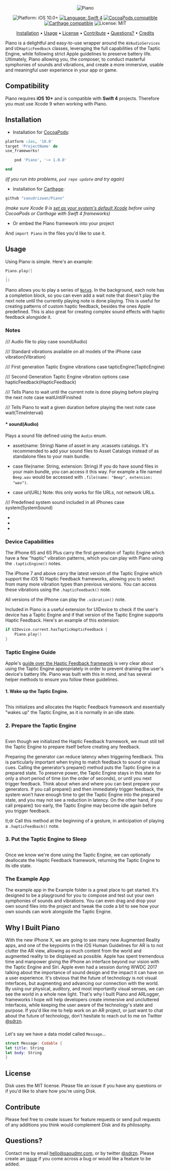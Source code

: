 <p align="center">
    <img src="https://user-images.githubusercontent.com/7799382/30309845-4ea90bee-9742-11e7-81d2-3058c78869e8.png" alt="Piano" />
</p>

<p align="center">
    <img src="https://user-images.githubusercontent.com/7799382/30309920-bcdb85ec-9742-11e7-96fc-af8155f4712d.png" alt="Platform: iOS 10.0+" />
    <a href="https://developer.apple.com/swift" target="_blank"><img src="https://user-images.githubusercontent.com/7799382/30309908-ace5d886-9742-11e7-85ea-8d4e5f2af2ac.png" alt="Language: Swift 4" /></a>
    <a href="https://cocoapods.org/pods/Piano" target="_blank"><img src="https://user-images.githubusercontent.com/7799382/30309877-7851e380-9742-11e7-8693-f2362eb3df50.png" alt="CocoaPods compatible" /></a>
    <a href="https://github.com/Carthage/Carthage" target="_blank"><img src="https://user-images.githubusercontent.com/7799382/30309900-9fc15d2e-9742-11e7-91fd-31bb1226db90.png" alt="Carthage compatible" /></a>
    <img src="https://user-images.githubusercontent.com/7799382/30309910-adef2b38-9742-11e7-8140-d05534dd92a5.png" alt="License: MIT" />
</p>

<p align="center">
    <a href="#installation">Installation</a>
  • <a href="#usage">Usage</a>
  • <a href="#license">License</a>
  • <a href="#contribute">Contribute</a>
  • <a href="#questions">Questions?</a>
  • <a href="#credits">Credits</a>
</p>

Piano is a delightful and easy-to-use wrapper around the `AVAudioServices` and `UIHapticFeedback` classes, leveraging the full capabilities of the Taptic Engine, while following strict Apple guidelines to preserve battery life. Ultimately, Piano allowing you, the composer, to conduct masterful symphonies of sounds and vibrations, and create a more immersive, usable and meaningful user experience in your app or game.


## Compatibility

Piano requires **iOS 10+** and is compatible with **Swift 4** projects. Therefore you must use Xcode 9 when working with Piano.

## Installation

* Installation for <a href="https://guides.cocoapods.org/using/using-cocoapods.html" target="_blank">CocoaPods</a>:

```ruby
platform :ios, '10.0'
target 'ProjectName' do
use_frameworks!

    pod 'Piano', '~> 1.0.0'

end
```
*(if you run into problems, `pod repo update` and try again)*

* Installation for <a href="https://github.com/Carthage/Carthage" target="_blank">Carthage</a>:

 ```ruby
 github "saoudrizwan/Piano"
 ```
 *(make sure Xcode 9 is [set as your system's default Xcode](https://stackoverflow.com/a/28901378/3502608) before using CocoaPods or Carthage with Swift 4 frameworks)*

* Or embed the Piano framework into your project

And `import Piano` in the files you'd like to use it.

## Usage

Using Piano is simple. Here's an example:
```swift
Piano.play([
.
])
```

Piano allows you to play a series of [`Note`s](). In the background, each note has a completion block, so you can even add a wait note that doesn't play the next note until the currently playing note is done playing. This is useful for creating patterns of custom haptic feedback, besides the ones Apple predefined. This is also great for creating complex sound effects with haptic feedback alongside it.

### Notes
/// Audio file to play
case sound(Audio)

/// Standard vibrations available on all models of the iPhone
case vibration(Vibration)

/// First generation Taptic Engine vibrations
case tapticEngine(TapticEngine)

/// Second Generation Taptic Engine vibration options
case hapticFeedback(HapticFeedback)

/// Tells Piano to wait until the current note is done playing before playing the next note
case waitUntilFinished

/// Tells Piano to wait a given duration before playing the next note
case wait(TimeInterval)

#### * sound(Audio)
Plays a sound file defined using the `Audio` enum.

* asset(name: String)
Name of asset in any .xcassets catalogs. It's recommended to add your sound files to Asset Catalogs instead of as standalone files to your main bundle.

* case file(name: String, extension: String)
If you do have sound files in your main bundle, you can access it this way. For example a file named `Beep.wav` would be accessed with `.file(name: "Beep", extension: "wav")`.

* case url(URL)
Note: this only works for file URLs, not network URLs.

/// Predefined system sound included in all iPhones
case system(SystemSound)



*
*
*

### Device Capabilities

The iPhone 6S and 6S Plus carry the first generation of Taptic Engine which have a few "haptic" vibration patterns, which you can play with Piano using the `.tapticEngine()` notes.

The iPhone 7 and above carry the latest version of the Taptic Engine which support the iOS 10 Haptic Feedback frameworks, allowing you to select from many more vibration types than previous versions. You can access these vibrations using the `.hapticFeedback()` note.

All versions of the iPhone can play the `.vibration()` note.

Included in Piano is a useful extension for UIDevice to check if the user's device has a Taptic Engine and if that version of the Taptic Engine supports Haptic Feedback. Here's an example of this extension:
```swift
if UIDevice.current.hasTapticHapticFeedback {
    Piano.play()
}
```

### Taptic Engine Guide

Apple's [guide over the Haptic Feedback framework](https://developer.apple.com/documentation/uikit/uifeedbackgenerator) is very clear about using the Taptic Engine appropriately in order to prevent draining the user's device's battery life. Piano was built with this in mind, and has several helper methods to ensure you follow these guidelines.

#### 1. Wake up the Taptic Engine.
```swift

```
This initializes and allocates the Haptic Feedback framework and essentially "wakes up" the Taptic Engine, as it is normally in an idle state.

### 2. Prepare the Taptic Engine

```swift

```
Even though we initialized the Haptic Feedback framework, we must still tell the Taptic Engine to prepare itself before creating any feedback.

Preparing the generator can reduce latency when triggering feedback. This is particularly important when trying to match feedback to sound or visual cues. Calling the generator’s prepare() method puts the Taptic Engine in a prepared state. To preserve power, the Taptic Engine stays in this state for only a short period of time (on the order of seconds), or until you next trigger feedback.
Think about when and where you can best prepare your generators. If you call prepare() and then immediately trigger feedback, the system won’t have enough time to get the Taptic Engine into the prepared state, and you may not see a reduction in latency. On the other hand, if you call prepare() too early, the Taptic Engine may become idle again before you trigger feedback.

tl;dr Call this method at the beginning of a gesture, in anticipation of playing a `.hapticFeedback()` note.

### 3. Put the Taptic Engine to Sleep
```swift

```
Once we know we're done using the Taptic Engine, we can optionally deallocate the Haptic Feedback framework, returning the Taptic Engine to its idle state.

### The Example App

The example app in the Example folder is a great place to get started. It's designed to be a playground for you to compose and test out your own symphonies of sounds and vibrations. You can even drag and drop your own sound files into the project and tweak the code a bit to see how your own sounds can work alongside the Taptic Engine.

## Why I Built Piano

With the new iPhone X, we are going to see many new Augmented Reality apps, and one of the keypoints in the iOS Human Guidelines for AR is to not clutter the AR view, allowing as much content from the world and augmented reality to be displayed as possible. Apple has spent tremendous time and manpower giving the iPhone an interface beyond our vision with the Taptic Engine and Siri. Apple even had a session during WWDC 2017 talking about the importance of sound design and the impact it can have on a user experience. It's obvious that the future of technology is not visual interfaces, but augmenting and advancing our connection with the world. By using our physical, auditory, and most importantly visual senses, we can see the world in a whole new light. That's why I built Piano and ARLogger, frameworks I hope will help developers create immersive and uncluttered interfaces, while keeping the user aware of the technology's state and purpose. If you'd like me to help work on an AR project, or just want to chat about the future of technology, don't hesitate to reach out to me on Twitter [@sdrzn](http://twitter.com/sdrzn).


###
Let's say we have a data model called `Message`...
```swift
struct Message: Codable {
let title: String
let body: String
}
```

## License

Disk uses the MIT license. Please file an issue if you have any questions or if you'd like to share how you're using Disk.

## Contribute

Please feel free to create issues for feature requests or send pull requests of any additions you think would complement Disk and its philosophy.

## Questions?

Contact me by email <a href="mailto:hello@saoudmr.com">hello@saoudmr.com</a>, or by twitter <a href="https://twitter.com/sdrzn" target="_blank">@sdrzn</a>. Please create an <a href="https://github.com/saoudrizwan/Disk/issues">issue</a> if you come across a bug or would like a feature to be added.
